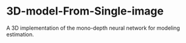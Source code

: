 # 3D-model-From-Single-image
A 3D implementation of the mono-depth neural network for modeling estimation.
